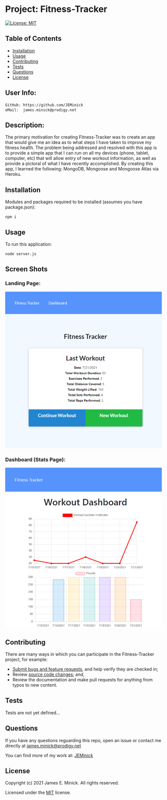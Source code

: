 # Project: Fitness-Tracker

  [![License: MIT](https://img.shields.io/badge/License-MIT-yellow.svg)](https://opensource.org/licenses/MIT)
  
## Table of Contents

*    [Installation](#installation)
*    [Usage](#usage)
*    [Contributing](#contributing)
*    [Tests](#tests)
*    [Questions](#questions)
*    [License](#license)

## User Info:
    GitHub: https://github.com/JEMinick   
    eMail:  james.minick@prodigy.net

## Description: 

The primary motivation for creating Fitness-Tracker was to create an app that would give me an idea as to what steps I have taken to improve my fitness health.
The problem being addressed and resolved with this app is to provide a simple app that I can run on all my devices (phone, tablet, computer, etc) that will allow entry of new workout information, as well as provide a pictoral of what I have recently accomplished.
By creating this app, I learned the following: MongoDB, Mongoose and Mongoose Atlas via Heroku.

## Installation
<a name="installation"></a>

Modules and packages required to be installed (assumes you have package.json):

```shell
npm i
```

## Usage
<a name="usage"></a>

To run this application:
```shell
node server.js
```

## Screen Shots

### Landing Page:
![Homepage screen shot:](./assets/workout_landing.png?raw=true)

### Dashboard (Stats Page):
![Homepage screen shot:](./assets/workout_stats.png?raw=true)

## Contributing
<a name="contributing"></a>
There are many ways in which you can participate in the Fitness-Tracker project, for example:
*    [Submit bugs and feature requests](https://github.com/JEMinick/Fitness-Tracker/issues), and help verify they are checked in;
*    Review [source code changes](https://github.com/JEMinick/Fitness-Tracker/pulls); and,
*    Review the documentation and make pull requests for anything from typos to new content.

## Tests
<a name="tests"></a>
   Tests are not yet defined...

## Questions
<a name="questions"></a>
If you have any questions reguarding this repo, open an issue or
contact me directly at james.minick@prodigy.net

You can find more of my work at: [JEMinick](https://github.com/JEMinick)

## License
<a name="license"></a>
Copyright (c) 2021 James E. Minick. All rights reserved.

Licensed under the [MIT](./LICENSE) license.


